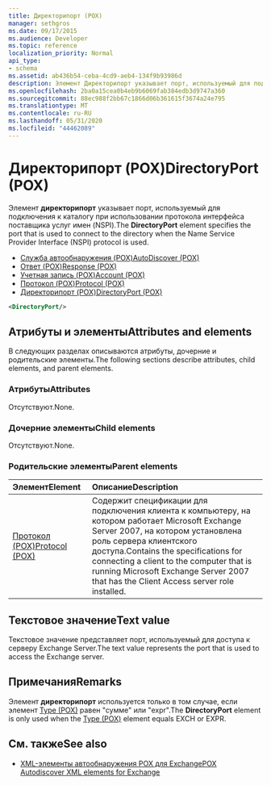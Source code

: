 ```yaml
---
title: Директорипорт (POX)
manager: sethgros
ms.date: 09/17/2015
ms.audience: Developer
ms.topic: reference
localization_priority: Normal
api_type:
- schema
ms.assetid: ab436b54-ceba-4cd9-aeb4-134f9b93986d
description: Элемент Директорипорт указывает порт, используемый для подключения к каталогу при использовании протокола интерфейса поставщика услуг имен (NSPI).
ms.openlocfilehash: 2ba0a15cea0b4eb9b6069fab384edb3d9747a360
ms.sourcegitcommit: 88ec988f2bb67c1866d06b361615f3674a24e795
ms.translationtype: MT
ms.contentlocale: ru-RU
ms.lasthandoff: 05/31/2020
ms.locfileid: "44462089"
---
```

# <a name="directoryport-pox"></a><span data-ttu-id="145ae-103">Директорипорт (POX)</span><span class="sxs-lookup"><span data-stu-id="145ae-103">DirectoryPort (POX)</span></span>

<span data-ttu-id="145ae-104">Элемент **директорипорт** указывает порт, используемый для подключения к каталогу при использовании протокола интерфейса поставщика услуг имен (NSPI).</span><span class="sxs-lookup"><span data-stu-id="145ae-104">The **DirectoryPort** element specifies the port that is used to connect to the directory when the Name Service Provider Interface (NSPI) protocol is used.</span></span> 
  
- [<span data-ttu-id="145ae-105">Служба автообнаружения (POX)</span><span class="sxs-lookup"><span data-stu-id="145ae-105">AutoDiscover (POX)</span></span>](autodiscover-pox.md) 
- [<span data-ttu-id="145ae-106">Ответ (POX)</span><span class="sxs-lookup"><span data-stu-id="145ae-106">Response (POX)</span></span>](response-pox.md)  
- [<span data-ttu-id="145ae-107">Учетная запись (POX)</span><span class="sxs-lookup"><span data-stu-id="145ae-107">Account (POX)</span></span>](account-pox.md)  
- [<span data-ttu-id="145ae-108">Протокол (POX)</span><span class="sxs-lookup"><span data-stu-id="145ae-108">Protocol (POX)</span></span>](protocol-pox.md)  
- [<span data-ttu-id="145ae-109">Директорипорт (POX)</span><span class="sxs-lookup"><span data-stu-id="145ae-109">DirectoryPort (POX)</span></span>](directoryport-pox.md)
  
```xml
<DirectoryPort/>
```

## <a name="attributes-and-elements"></a><span data-ttu-id="145ae-110">Атрибуты и элементы</span><span class="sxs-lookup"><span data-stu-id="145ae-110">Attributes and elements</span></span>

<span data-ttu-id="145ae-111">В следующих разделах описываются атрибуты, дочерние и родительские элементы.</span><span class="sxs-lookup"><span data-stu-id="145ae-111">The following sections describe attributes, child elements, and parent elements.</span></span>
  
### <a name="attributes"></a><span data-ttu-id="145ae-112">Атрибуты</span><span class="sxs-lookup"><span data-stu-id="145ae-112">Attributes</span></span>

<span data-ttu-id="145ae-113">Отсутствуют.</span><span class="sxs-lookup"><span data-stu-id="145ae-113">None.</span></span>
  
### <a name="child-elements"></a><span data-ttu-id="145ae-114">Дочерние элементы</span><span class="sxs-lookup"><span data-stu-id="145ae-114">Child elements</span></span>

<span data-ttu-id="145ae-115">Отсутствуют.</span><span class="sxs-lookup"><span data-stu-id="145ae-115">None.</span></span>
  
### <a name="parent-elements"></a><span data-ttu-id="145ae-116">Родительские элементы</span><span class="sxs-lookup"><span data-stu-id="145ae-116">Parent elements</span></span>

|<span data-ttu-id="145ae-117">**Элемент**</span><span class="sxs-lookup"><span data-stu-id="145ae-117">**Element**</span></span>|<span data-ttu-id="145ae-118">**Описание**</span><span class="sxs-lookup"><span data-stu-id="145ae-118">**Description**</span></span>|
|:-----|:-----|
|[<span data-ttu-id="145ae-119">Протокол (POX)</span><span class="sxs-lookup"><span data-stu-id="145ae-119">Protocol (POX)</span></span>](protocol-pox.md) <br/> |<span data-ttu-id="145ae-120">Содержит спецификации для подключения клиента к компьютеру, на котором работает Microsoft Exchange Server 2007, на котором установлена роль сервера клиентского доступа.</span><span class="sxs-lookup"><span data-stu-id="145ae-120">Contains the specifications for connecting a client to the computer that is running Microsoft Exchange Server 2007 that has the Client Access server role installed.</span></span>  <br/> |
   
## <a name="text-value"></a><span data-ttu-id="145ae-121">Текстовое значение</span><span class="sxs-lookup"><span data-stu-id="145ae-121">Text value</span></span>

<span data-ttu-id="145ae-122">Текстовое значение представляет порт, используемый для доступа к серверу Exchange Server.</span><span class="sxs-lookup"><span data-stu-id="145ae-122">The text value represents the port that is used to access the Exchange server.</span></span>
  
## <a name="remarks"></a><span data-ttu-id="145ae-123">Примечания</span><span class="sxs-lookup"><span data-stu-id="145ae-123">Remarks</span></span>

<span data-ttu-id="145ae-124">Элемент **директорипорт** используется только в том случае, если элемент [Type (POX)](type-pox.md) равен "сумме" или "expr".</span><span class="sxs-lookup"><span data-stu-id="145ae-124">The **DirectoryPort** element is only used when the [Type (POX)](type-pox.md) element equals EXCH or EXPR.</span></span> 
  
## <a name="see-also"></a><span data-ttu-id="145ae-125">См. также</span><span class="sxs-lookup"><span data-stu-id="145ae-125">See also</span></span>

- [<span data-ttu-id="145ae-126">XML-элементы автообнаружения POX для Exchange</span><span class="sxs-lookup"><span data-stu-id="145ae-126">POX Autodiscover XML elements for Exchange</span></span>](pox-autodiscover-xml-elements-for-exchange.md)

